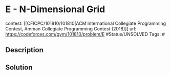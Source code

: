 # E - N-Dimensional Grid

contest: [[CFICPC/101810/101810|ACM International Collegiate Programming Contest, Amman Collegiate Programming Contest (2018)]]
url: https://codeforces.com/gym/101810/problem/E
#Status/UNSOLVED
Tags: #

## Description

## Solution

